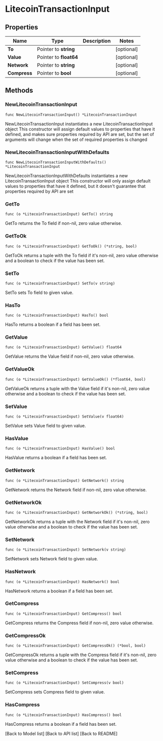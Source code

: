 # LitecoinTransactionInput

## Properties

| Name         | Type                   | Description | Notes       |
| ------------ | ---------------------- | ----------- | ----------- |
| **To**       | Pointer to **string**  |             | \[optional] |
| **Value**    | Pointer to **float64** |             | \[optional] |
| **Network**  | Pointer to **string**  |             | \[optional] |
| **Compress** | Pointer to **bool**    |             | \[optional] |

## Methods

### NewLitecoinTransactionInput

`func NewLitecoinTransactionInput() *LitecoinTransactionInput`

NewLitecoinTransactionInput instantiates a new LitecoinTransactionInput object This constructor will assign default values to properties that have it defined, and makes sure properties required by API are set, but the set of arguments will change when the set of required properties is changed

### NewLitecoinTransactionInputWithDefaults

`func NewLitecoinTransactionInputWithDefaults() *LitecoinTransactionInput`

NewLitecoinTransactionInputWithDefaults instantiates a new LitecoinTransactionInput object This constructor will only assign default values to properties that have it defined, but it doesn't guarantee that properties required by API are set

### GetTo

`func (o *LitecoinTransactionInput) GetTo() string`

GetTo returns the To field if non-nil, zero value otherwise.

### GetToOk

`func (o *LitecoinTransactionInput) GetToOk() (*string, bool)`

GetToOk returns a tuple with the To field if it's non-nil, zero value otherwise and a boolean to check if the value has been set.

### SetTo

`func (o *LitecoinTransactionInput) SetTo(v string)`

SetTo sets To field to given value.

### HasTo

`func (o *LitecoinTransactionInput) HasTo() bool`

HasTo returns a boolean if a field has been set.

### GetValue

`func (o *LitecoinTransactionInput) GetValue() float64`

GetValue returns the Value field if non-nil, zero value otherwise.

### GetValueOk

`func (o *LitecoinTransactionInput) GetValueOk() (*float64, bool)`

GetValueOk returns a tuple with the Value field if it's non-nil, zero value otherwise and a boolean to check if the value has been set.

### SetValue

`func (o *LitecoinTransactionInput) SetValue(v float64)`

SetValue sets Value field to given value.

### HasValue

`func (o *LitecoinTransactionInput) HasValue() bool`

HasValue returns a boolean if a field has been set.

### GetNetwork

`func (o *LitecoinTransactionInput) GetNetwork() string`

GetNetwork returns the Network field if non-nil, zero value otherwise.

### GetNetworkOk

`func (o *LitecoinTransactionInput) GetNetworkOk() (*string, bool)`

GetNetworkOk returns a tuple with the Network field if it's non-nil, zero value otherwise and a boolean to check if the value has been set.

### SetNetwork

`func (o *LitecoinTransactionInput) SetNetwork(v string)`

SetNetwork sets Network field to given value.

### HasNetwork

`func (o *LitecoinTransactionInput) HasNetwork() bool`

HasNetwork returns a boolean if a field has been set.

### GetCompress

`func (o *LitecoinTransactionInput) GetCompress() bool`

GetCompress returns the Compress field if non-nil, zero value otherwise.

### GetCompressOk

`func (o *LitecoinTransactionInput) GetCompressOk() (*bool, bool)`

GetCompressOk returns a tuple with the Compress field if it's non-nil, zero value otherwise and a boolean to check if the value has been set.

### SetCompress

`func (o *LitecoinTransactionInput) SetCompress(v bool)`

SetCompress sets Compress field to given value.

### HasCompress

`func (o *LitecoinTransactionInput) HasCompress() bool`

HasCompress returns a boolean if a field has been set.

\[Back to Model list] \[Back to API list] \[Back to README]
